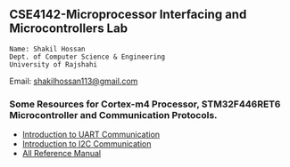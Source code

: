 ## CSE4142-Microprocessor Interfacing and Microcontrollers Lab
    Name: Shakil Hossan
    Dept. of Computer Science & Engineering
    University of Rajshahi
   Email: shakilhossan113@gmail.com
### Some Resources for Cortex-m4 Processor, STM32F446RET6 Microcontroller and Communication Protocols.
- [Introduction to UART Communication](https://www.circuitbasics.com/basics-uart-communication/)
- [Introduction to I2C Communication](https://www.circuitbasics.com/basics-of-the-i2c-communication-protocol/)
- [All Reference Manual](https://github.com/Shakil-RU/CSE4142-Microprocessor-Interfacing-and-Microcontrollers-Lab/tree/main/Resources)
